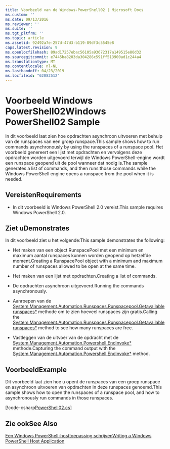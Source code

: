 ```yaml
---
title: Voorbeeld van de Windows-PowerShell02 | Microsoft Docs
ms.custom: ''
ms.date: 09/13/2016
ms.reviewer: ''
ms.suite: ''
ms.tgt_pltfrm: ''
ms.topic: article
ms.assetid: 92492a7e-257d-47d3-b119-89df3c5545e8
caps.latest.revision: 9
ms.openlocfilehash: 89ad17257ebac56105a93672317a149515e80d32
ms.sourcegitcommit: e7445ba8203da304286c591ff513900ad1c244a4
ms.translationtype: MT
ms.contentlocale: nl-NL
ms.lasthandoff: 04/23/2019
ms.locfileid: "62082512"
---
```

# <a name="windows-powershell02-sample"></a><span data-ttu-id="71a4d-102">Voorbeeld Windows PowerShell02</span><span class="sxs-lookup"><span data-stu-id="71a4d-102">Windows PowerShell02 Sample</span></span>

<span data-ttu-id="71a4d-103">In dit voorbeeld laat zien hoe opdrachten asynchroon uitvoeren met behulp van de runspaces van een groep runspace.</span><span class="sxs-lookup"><span data-stu-id="71a4d-103">This sample shows how to run commands asynchronously by using the runspaces of a runspace pool.</span></span> <span data-ttu-id="71a4d-104">Het voorbeeld genereert een lijst met opdrachten en vervolgens deze opdrachten worden uitgevoerd terwijl de Windows PowerShell-engine wordt een runspace geopend uit de pool wanneer dat nodig is.</span><span class="sxs-lookup"><span data-stu-id="71a4d-104">The sample generates a list of commands, and then runs those commands while the Windows PowerShell engine opens a runspace from the pool when it is needed.</span></span>

## <a name="requirements"></a><span data-ttu-id="71a4d-105">Vereisten</span><span class="sxs-lookup"><span data-stu-id="71a4d-105">Requirements</span></span>

- <span data-ttu-id="71a4d-106">In dit voorbeeld is Windows PowerShell 2.0 vereist.</span><span class="sxs-lookup"><span data-stu-id="71a4d-106">This sample requires Windows PowerShell 2.0.</span></span>

## <a name="demonstrates"></a><span data-ttu-id="71a4d-107">Ziet u</span><span class="sxs-lookup"><span data-stu-id="71a4d-107">Demonstrates</span></span>

<span data-ttu-id="71a4d-108">In dit voorbeeld ziet u het volgende:</span><span class="sxs-lookup"><span data-stu-id="71a4d-108">This sample demonstrates the following:</span></span>

- <span data-ttu-id="71a4d-109">Het maken van een object RunspacePool met een minimum en maximum aantal runspaces kunnen worden geopend op hetzelfde moment.</span><span class="sxs-lookup"><span data-stu-id="71a4d-109">Creating a RunspacePool object with a minimum and maximum number of runspaces allowed to be open at the same time.</span></span>

- <span data-ttu-id="71a4d-110">Het maken van een lijst met opdrachten.</span><span class="sxs-lookup"><span data-stu-id="71a4d-110">Creating a list of commands.</span></span>

- <span data-ttu-id="71a4d-111">De opdrachten asynchroon uitgevoerd.</span><span class="sxs-lookup"><span data-stu-id="71a4d-111">Running the commands asynchronously.</span></span>

- <span data-ttu-id="71a4d-112">Aanroepen van de [System.Management.Automation.Runspaces.Runspacepool.Getavailablerunspaces\*](/dotnet/api/System.Management.Automation.Runspaces.RunspacePool.GetAvailableRunspaces) methode om te zien hoeveel runspaces zijn gratis.</span><span class="sxs-lookup"><span data-stu-id="71a4d-112">Calling the [System.Management.Automation.Runspaces.Runspacepool.Getavailablerunspaces\*](/dotnet/api/System.Management.Automation.Runspaces.RunspacePool.GetAvailableRunspaces) method to see how many runspaces are free.</span></span>

- <span data-ttu-id="71a4d-113">Vastleggen van de uitvoer van de opdracht met de [System.Management.Automation.Powershell.Endinvoke\*](/dotnet/api/System.Management.Automation.PowerShell.EndInvoke) methode.</span><span class="sxs-lookup"><span data-stu-id="71a4d-113">Capturing the command output with the [System.Management.Automation.Powershell.Endinvoke\*](/dotnet/api/System.Management.Automation.PowerShell.EndInvoke) method.</span></span>

## <a name="example"></a><span data-ttu-id="71a4d-114">Voorbeeld</span><span class="sxs-lookup"><span data-stu-id="71a4d-114">Example</span></span>

<span data-ttu-id="71a4d-115">Dit voorbeeld laat zien hoe u opent de runspaces van een groep runspace en asynchroon uitvoeren van opdrachten in deze runspaces genoemd.</span><span class="sxs-lookup"><span data-stu-id="71a4d-115">This sample shows how to open the runspaces of a runspace pool, and how to asynchronously run commands in those runspaces.</span></span>

[!code-csharp[PowerShell02.cs](../../powershell-sdk-samples/SDK-2.0/csharp/PowerShell02/PowerShell02.cs#L11-L96 "PowerShell02.cs")]

## <a name="see-also"></a><span data-ttu-id="71a4d-116">Zie ook</span><span class="sxs-lookup"><span data-stu-id="71a4d-116">See Also</span></span>

[<span data-ttu-id="71a4d-117">Een Windows PowerShell-hosttoepassing schrijven</span><span class="sxs-lookup"><span data-stu-id="71a4d-117">Writing a Windows PowerShell Host Application</span></span>](./writing-a-windows-powershell-host-application.md)